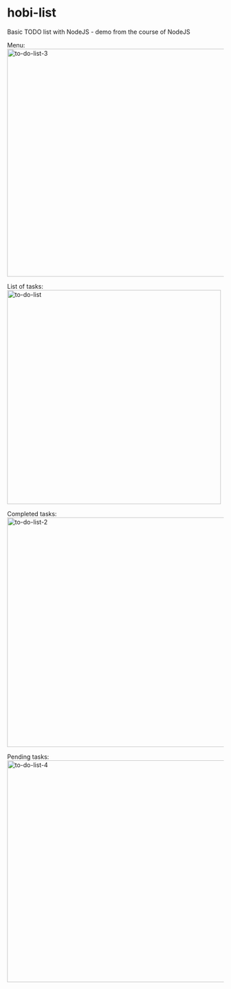 # hobi-list
Basic TODO list with NodeJS - demo from the course of NodeJS

Menu:
<img width="529" alt="to-do-list-3" src="https://user-images.githubusercontent.com/5197938/228318663-211f26a8-7b06-4ec4-a922-f4fa670ecc9f.png">

List of tasks:
<img width="497" alt="to-do-list" src="https://user-images.githubusercontent.com/5197938/228318701-5e7b4ff9-97df-4da7-b594-282bfb540876.png">

Completed tasks:
<img width="533" alt="to-do-list-2" src="https://user-images.githubusercontent.com/5197938/228318725-bc25e614-3018-4fa1-9e6c-ad3b48e3e7b2.png">

Pending tasks:
<img width="515" alt="to-do-list-4" src="https://user-images.githubusercontent.com/5197938/228318744-f047882d-553d-48d6-8f91-41d4687b4e71.png">

